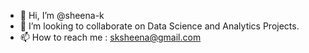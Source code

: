 - 👋 Hi, I’m @sheena-k
- 💞️ I’m looking to collaborate on Data Science and Analytics Projects.
- 📫 How to reach me : sksheena@gmail.com

<!---
sheena-k/sheena-k is a ✨ special ✨ repository because its `README.md` (this file) appears on your GitHub profile.
You can click the Preview link to take a look at your changes.
--->
